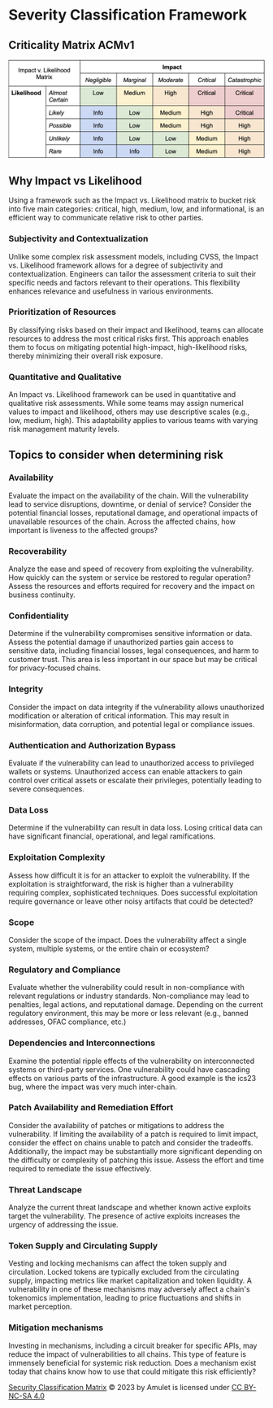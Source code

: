 # Severity Classification Framework

## Criticality Matrix ACMv1

![./assets/crit_matrix.png](./assets/crit_matrix.png)

## Why Impact vs Likelihood

Using a framework such as the Impact vs. Likelihood matrix to bucket risk into five main categories: critical, high, medium, low, and informational, is an efficient way to communicate relative risk to other parties.

### Subjectivity and Contextualization

Unlike some complex risk assessment models, including CVSS, the Impact vs. Likelihood framework allows for a degree of subjectivity and contextualization. Engineers can tailor the assessment criteria to suit their specific needs and factors relevant to their operations. This flexibility enhances relevance and usefulness in various environments.

### Prioritization of Resources

By classifying risks based on their impact and likelihood, teams can allocate resources to address the most critical risks first. This approach enables them to focus on mitigating potential high-impact, high-likelihood risks, thereby minimizing their overall risk exposure.

### Quantitative and Qualitative

An Impact vs. Likelihood framework can be used in quantitative and qualitative risk assessments. While some teams may assign numerical values to impact and likelihood, others may use descriptive scales (e.g., low, medium, high). This adaptability applies to various teams with varying risk management maturity levels.

## Topics to consider when determining risk

### Availability

Evaluate the impact on the availability of the chain. Will the vulnerability lead to service disruptions, downtime, or denial of service? Consider the potential financial losses, reputational damage, and operational impacts of unavailable resources of the chain. Across the affected chains, how important is liveness to the affected groups?

### Recoverability

Analyze the ease and speed of recovery from exploiting the vulnerability. How quickly can the system or service be restored to regular operation? Assess the resources and efforts required for recovery and the impact on business continuity.

### Confidentiality

Determine if the vulnerability compromises sensitive information or data. Assess the potential damage if unauthorized parties gain access to sensitive data, including financial losses, legal consequences, and harm to customer trust. This area is less important in our space but may be critical for privacy-focused chains.

### Integrity

Consider the impact on data integrity if the vulnerability allows unauthorized modification or alteration of critical information. This may result in misinformation, data corruption, and potential legal or compliance issues.

### Authentication and Authorization Bypass

Evaluate if the vulnerability can lead to unauthorized access to privileged wallets or systems. Unauthorized access can enable attackers to gain control over critical assets or escalate their privileges, potentially leading to severe consequences.

### Data Loss

Determine if the vulnerability can result in data loss. Losing critical data can have significant financial, operational, and legal ramifications.

### Exploitation Complexity

Assess how difficult it is for an attacker to exploit the vulnerability. If the exploitation is straightforward, the risk is higher than a vulnerability requiring complex, sophisticated techniques. Does successful exploitation require governance or leave other noisy artifacts that could be detected?

### Scope

Consider the scope of the impact. Does the vulnerability affect a single system, multiple systems, or the entire chain or ecosystem?

### Regulatory and Compliance

Evaluate whether the vulnerability could result in non-compliance with relevant regulations or industry standards. Non-compliance may lead to penalties, legal actions, and reputational damage. Depending on the current regulatory environment, this may be more or less relevant (e.g., banned addresses, OFAC compliance, etc.)

### Dependencies and Interconnections

Examine the potential ripple effects of the vulnerability on interconnected systems or third-party services. One vulnerability could have cascading effects on various parts of the infrastructure. A good example is the ics23 bug, where the impact was very much inter-chain.

### Patch Availability and Remediation Effort

Consider the availability of patches or mitigations to address the vulnerability. If limiting the availability of a patch is required to limit impact, consider the effect on chains unable to patch and consider the tradeoffs.  Additionally, the impact may be substantially more significant depending on the difficulty or complexity of patching this issue. Assess the effort and time required to remediate the issue effectively.

### Threat Landscape

Analyze the current threat landscape and whether known active exploits target the vulnerability. The presence of active exploits increases the urgency of addressing the issue.

### Token Supply and Circulating Supply

Vesting and locking mechanisms can affect the token supply and circulation. Locked tokens are typically excluded from the circulating supply, impacting metrics like market capitalization and token liquidity. A vulnerability in one of these mechanisms may adversely affect a chain's tokenomics implementation, leading to price fluctuations and shifts in market perception.

### Mitigation mechanisms

Investing in mechanisms, including a circuit breaker for specific APIs, may reduce the impact of vulnerabilities to all chains.  This type of feature is immensely beneficial for systemic risk reduction. Does a mechanism exist today that chains know how to use that could mitigate this risk efficiently?

[Security Classification Matrix](https://github.com/interchainio/security/blob/main/resources/CLASSIFICATION_MATRIX.md) © 2023 by Amulet is licensed under [CC BY-NC-SA 4.0](https://creativecommons.org/licenses/by-nc-sa/4.0/?ref=chooser-v1)
